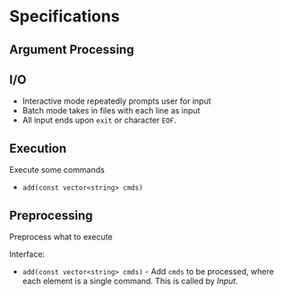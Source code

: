 # Specifications

## Argument Processing

## I/O
* Interactive mode repeatedly prompts user for input
* Batch mode takes in files with each line as input
* All input ends upon `exit` or character `EOF`.

## Execution

Execute some commands

* `add(const vector<string> cmds)`

## Preprocessing

Preprocess what to execute

Interface:
* `add(const vector<string> cmds)` - Add `cmds` to be processed, where each element is
  a single command. This is called by *Input*.
